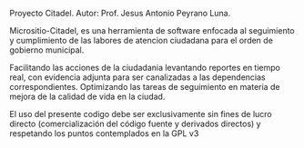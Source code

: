 Proyecto Citadel. Autor: Prof. Jesus Antonio Peyrano Luna.

Micrositio-Citadel, es una herramienta de software enfocada al seguimiento y cumplimiento de las labores de atencion ciudadana para el orden de gobierno municipal.

Facilitando las acciones de la ciudadania levantando reportes en tiempo real, con evidencia adjunta para ser canalizadas a las dependencias correspondientes. Optimizando las tareas de seguimiento en materia de mejora de la calidad de vida en la ciudad.

El uso del presente codigo debe ser exclusivamente sin fines de lucro directo (comercialización del código fuente y derivados directos) y respetando los puntos contemplados en la GPL v3


